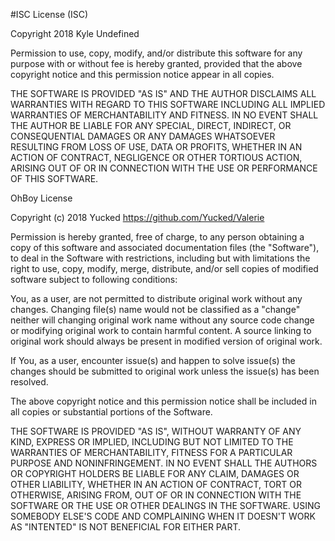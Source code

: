 ﻿#ISC License (ISC)

Copyright 2018 Kyle Undefined

Permission to use, copy, modify, and/or distribute this software for any purpose with or without fee is hereby granted, provided that the above copyright notice and this permission notice appear in all copies.

THE SOFTWARE IS PROVIDED "AS IS" AND THE AUTHOR DISCLAIMS ALL WARRANTIES WITH REGARD TO THIS SOFTWARE INCLUDING ALL IMPLIED WARRANTIES OF MERCHANTABILITY AND FITNESS. IN NO EVENT SHALL THE AUTHOR BE LIABLE FOR ANY SPECIAL, DIRECT, INDIRECT, OR CONSEQUENTIAL DAMAGES OR ANY DAMAGES WHATSOEVER RESULTING FROM LOSS OF USE, DATA OR PROFITS, WHETHER IN AN ACTION OF CONTRACT, NEGLIGENCE OR OTHER TORTIOUS ACTION, ARISING OUT OF OR IN CONNECTION WITH THE USE OR PERFORMANCE OF THIS SOFTWARE.




OhBoy License

Copyright (c) 2018 Yucked https://github.com/Yucked/Valerie

Permission is hereby granted, free of charge, to any person obtaining a copy
of this software and associated documentation files (the "Software"), to deal
in the Software with restrictions, including but with limitations the right to
use, copy, modify, merge, distribute, and/or sell copies of modified
software subject to following conditions:

You, as a user, are not permitted to distribute original work without any changes. 
Changing file(s) name would not be classified as a "change" neither will changing 
original work name without any source code change or modifying original work to contain
harmful content. A source linking to original work should always be present in modified
version of original work.

If You, as a user, encounter issue(s) and happen to solve issue(s) the changes should be
submitted to original work unless the issue(s) has been resolved.

The above copyright notice and this permission notice shall be included in all
copies or substantial portions of the Software.

THE SOFTWARE IS PROVIDED "AS IS", WITHOUT WARRANTY OF ANY KIND, EXPRESS OR
IMPLIED, INCLUDING BUT NOT LIMITED TO THE WARRANTIES OF MERCHANTABILITY,
FITNESS FOR A PARTICULAR PURPOSE AND NONINFRINGEMENT. IN NO EVENT SHALL THE
AUTHORS OR COPYRIGHT HOLDERS BE LIABLE FOR ANY CLAIM, DAMAGES OR OTHER
LIABILITY, WHETHER IN AN ACTION OF CONTRACT, TORT OR OTHERWISE, ARISING FROM,
OUT OF OR IN CONNECTION WITH THE SOFTWARE OR THE USE OR OTHER DEALINGS IN THE
SOFTWARE. USING SOMEBODY ELSE'S CODE AND COMPLAINING WHEN IT DOESN'T WORK AS
"INTENTED" IS NOT BENEFICIAL FOR EITHER PART.